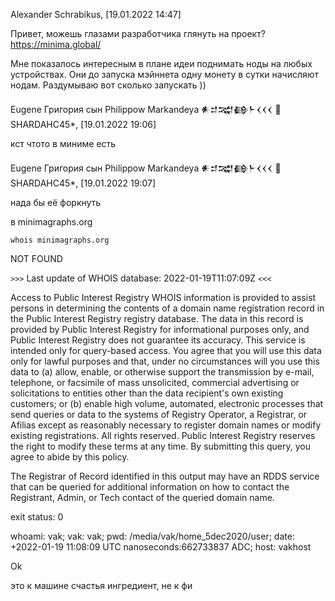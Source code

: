 Alexander Schrabikus, [19.01.2022 14:47]

Привет, можешь глазами разработчика  глянуть на проект? https://minima.global/ 

Мне показалось интересным в плане идеи поднимать ноды на любых устройствах. Они до запуска мэйннета одну монету в сутки начисляют нодам. Раздумываю вот сколько запускать ))

Eugene Григория сын Philippow Markandeya 𒀭𒄑𒉋𒂵𒈨𒌋𒌋𒌋 🐡 SHARDAHC45*, [19.01.2022 19:06]

кст чтото в миниме есть

Eugene Григория сын Philippow Markandeya 𒀭𒄑𒉋𒂵𒈨𒌋𒌋𒌋 🐡 SHARDAHC45*, [19.01.2022 19:07]

нада бы её форкнуть

в minimagraphs.org

`whois minimagraphs.org`

NOT FOUND

`>>>` Last update of WHOIS database: 2022-01-19T11:07:09Z `<<<`

Access to Public Interest Registry WHOIS information is provided to assist persons in determining the contents of a domain name registration record in the Public Interest Registry registry database. The data in this record is provided by Public Interest Registry for informational purposes only, and Public Interest Registry does not guarantee its accuracy. This service is intended only for query-based access. You agree that you will use this data only for lawful purposes and that, under no circumstances will you use this data to (a) allow, enable, or otherwise support the transmission by e-mail, telephone, or facsimile of mass unsolicited, commercial advertising or solicitations to entities other than the data recipient's own existing customers; or (b) enable high volume, automated, electronic processes that send queries or data to the systems of Registry Operator, a Registrar, or Afilias except as reasonably necessary to register domain names or modify existing registrations. All rights reserved. Public Interest Registry reserves the right to modify these terms at any time. By submitting this query, you agree to abide by this policy.

The Registrar of Record identified in this output may have an RDDS service that can be queried for additional information on how to contact the Registrant, Admin, or Tech contact of the queried domain name.

exit status: 0

whoami: vak; vak: vak; pwd: /media/vak/home_5dec2020/user; date: +2022-01-19 11:08:09 UTC nanoseconds:662733837 ADC; host: vakhost

Ok

это к машине счастья ингредиент, не к фи
